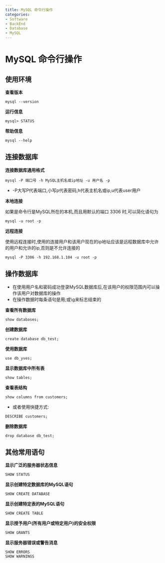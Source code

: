 ```yaml
---
title: MySQL 命令行操作
categories:
- Software
- BackEnd
- Database
- MySQL
---
```

# MySQL 命令行操作

## 使用环境

**查看版本**

```shell
mysql --version
```

**运行信息**

```
mysql> STATUS
```

**帮助信息**

```shell
mysql --help
```

## 连接数据库

**连接数据库通用格式**

```shell
mysql -P 端口号 -h MySQL主机名或ip地址 -u 用户名 -p
```

- -P大写P代表端口,小写p代表密码,h代表主机名或ip,u代表user用户

**本地连接**

如果是命令行是MySQL所在的本机,而且用默认的端口 3306 时,可以简化语句为

```shell
mysql -u root -p
```

**远程连接**

使用远程连接时,使用的连接用户和该用户现在的ip地址应该是远程数据库中允许的用户和允许的ip,否则是不允许连接的

```shell
mysql -P 3306 -h 192.168.1.104 -u root -p
```

## 操作数据库

- 在使用用户名和密码成功登录MySQL数据库后,在该用户的权限范围内可以操作该用户对数据库的操作
- 在操作数据时每条语句是用;或\g来标志结束的

**查看所有数据库**

```mysql
show databases;
```

**创建数据库**

```mysql
create database db_test;
```

**使用数据库**

```mysql
use db_yves;
```

**显示数据库中所有表**

```mysql
show tables;
```

**查看表结构**

```mysql
show columns from customers;
```
- 或者使用快捷方式:

```mysql
DESCRIBE customers;
```
**删除数据库**

```mysql
drop database db_test;
```

## 其他常用语句

**显示广泛的服务器状态信息**

```mysql
SHOW STATUS
```

**显示创建特定数据库的MySQL语句**

```mysql
SHOW CREATE DATABASE
```

**显示创建特定表的MySQL语句**

```mysql
SHOW CREATE TABLE
```

**显示授予用户(所有用户或特定用户)的安全权限**

```mysql
SHOW GRANTS
```

**显示服务器错误或警告消息**

```mysql
SHOW ERRORS
SHOW WARNINGS
```